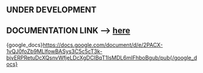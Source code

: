 ## UNDER DEVELOPMENT

## DOCUMENTATION LINK --> [here](https://pdfhost.io/v/Iavj4JVHE_Genetics_Backend_documentation)


{google_docs}https://docs.google.com/document/d/e/2PACX-1vQJ0foZb9MLlfowBASys3C5c5cT3k-bjvERPRetuDcXQsnvWfjeLDcXgDCIBqT1IsMDL6mIFhboBgub/pub{/google_docs}
